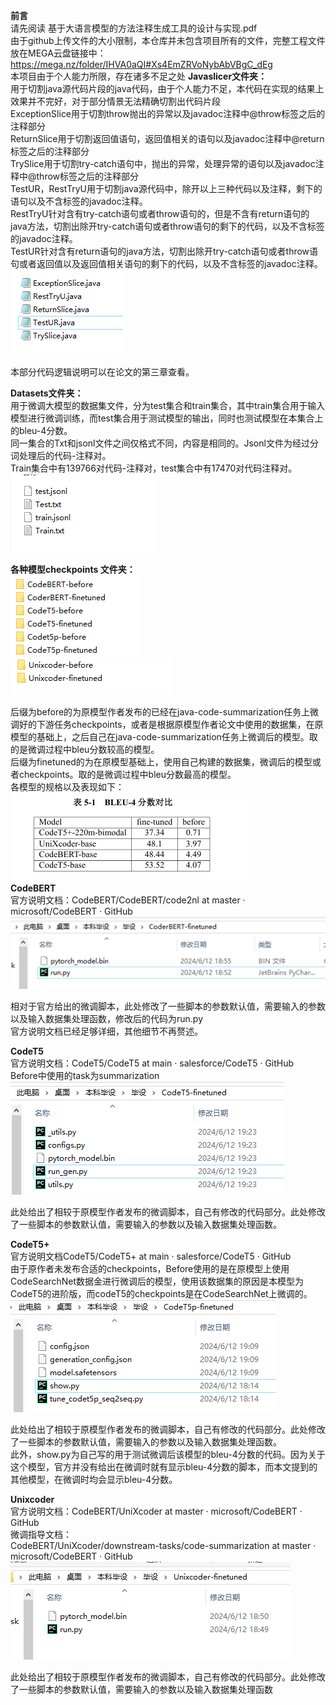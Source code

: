 **前言**  
请先阅读 基于大语言模型的方法注释生成工具的设计与实现.pdf   
由于github上传文件的大小限制，本仓库并未包含项目所有的文件，完整工程文件放在MEGA云盘链接中：https://mega.nz/folder/IHVA0aQI#Xs4EmZRVoNybAbVBgC_dEg  
本项目由于个人能力所限，存在诸多不足之处
**Javaslicer文件夹：**  
用于切割java源代码片段的java代码，由于个人能力不足，本代码在实现的结果上效果并不完好，对于部分情景无法精确切割出代码片段    
ExceptionSlice用于切割throw抛出的异常以及javadoc注释中@throw标签之后的注释部分  
ReturnSlice用于切割返回值语句，返回值相关的语句以及javadoc注释中@return标签之后的注释部分  
TrySlice用于切割try-catch语句中，抛出的异常，处理异常的语句以及javadoc注释中@throw标签之后的注释部分  
TestUR，RestTryU用于切割java源代码中，除开以上三种代码以及注释，剩下的语句以及不含标签的javadoc注释。  
RestTryU针对含有try-catch语句或者throw语句的，但是不含有return语句的java方法，切割出除开try-catch语句或者throw语句的剩下的代码，以及不含标签的javadoc注释。  
TestUR针对含有return语句的java方法，切割出除开try-catch语句或者throw语句或者返回值以及返回值相关语句的剩下的代码，以及不含标签的javadoc注释。  
![1](pictures//图片1.png)

本部分代码逻辑说明可以在论文的第三章查看。  

**Datasets文件夹：**  
用于微调大模型的数据集文件，分为test集合和train集合，其中train集合用于输入模型进行微调训练，而test集合用于测试模型的输出，同时也测试模型在本集合上的bleu-4分数。  
同一集合的Txt和jsonl文件之间仅格式不同，内容是相同的。Jsonl文件为经过分词处理后的代码-注释对。  
Train集合中有139766对代码-注释对，test集合中有17470对代码注释对。  
![2](pictures//图片2.png)  

**各种模型checkpoints	文件夹：**  
![3](pictures//图片3.png)  
![4](pictures//图片4.png)  
  
后缀为before的为原模型作者发布的已经在java-code-summarization任务上微调好的下游任务checkpoints，或者是根据原模型作者论文中使用的数据集，在原模型的基础上，之后自己在java-code-summarization任务上微调后的模型。取的是微调过程中bleu分数较高的模型。  
后缀为finetuned的为在原模型基础上，使用自己构建的数据集，微调后的模型或者checkpoints。取的是微调过程中bleu分数最高的模型。  
各模型的规格以及表现如下：  
![5](pictures//图片5.png)      
**CodeBERT**  
官方说明文档：CodeBERT/CodeBERT/code2nl at master · microsoft/CodeBERT · GitHub  
![6](pictures//图片6.png)  
  
相对于官方给出的微调脚本，此处修改了一些脚本的参数默认值，需要输入的参数以及输入数据集处理函数，修改后的代码为run.py    
官方说明文档已经足够详细，其他细节不再赘述。    
   
**CodeT5**   
官方说明文档：CodeT5/CodeT5 at main · salesforce/CodeT5 · GitHub  
Before中使用的task为summarization   
![7](pictures//图片7.png)     

此处给出了相较于原模型作者发布的微调脚本，自己有修改的代码部分。此处修改了一些脚本的参数默认值，需要输入的参数以及输入数据集处理函数。    

**CodeT5+**   
官方说明文档CodeT5/CodeT5+ at main · salesforce/CodeT5 · GitHub   
由于原作者未发布合适的checkpoints，Before使用的是在原模型上使用CodeSearchNet数据金进行微调后的模型，使用该数据集的原因是本模型为CodeT5的进阶版，而codeT5的checkpoints是在CodeSearchNet上微调的。   
![8](pictures//图片8.png)   

此处给出了相较于原模型作者发布的微调脚本，自己有修改的代码部分。此处修改了一些脚本的参数默认值，需要输入的参数以及输入数据集处理函数。   
此外，show.py为自己写的用于测试微调后该模型的bleu-4分数的代码。因为关于这个模型，官方并没有给出在微调时就有显示bleu-4分数的脚本，而本文提到的其他模型，在微调时均会显示bleu-4分数。   

**Unixcoder**   
官方说明文档：CodeBERT/UniXcoder at master · microsoft/CodeBERT · GitHub   
微调指导文档：   
CodeBERT/UniXcoder/downstream-tasks/code-summarization at master · microsoft/CodeBERT · GitHub   
![9](pictures//图片9.png)   

此处给出了相较于原模型作者发布的微调脚本，自己有修改的代码部分。此处修改了一些脚本的参数默认值，需要输入的参数以及输入数据集处理函数   

